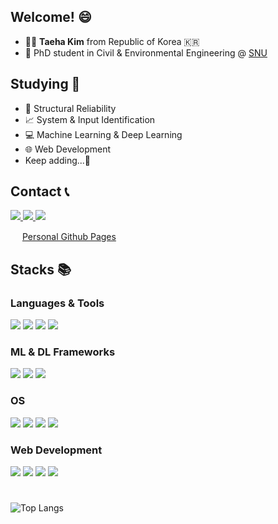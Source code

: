 ## Welcome! 😄
- 💁‍♂️ **Taeha Kim** from Republic of Korea 🇰🇷  
- 🌱 PhD student in Civil & Environmental Engineering @ [SNU](https://www.snu.ac.kr/)

## Studying 📖
- 🏢 Structural Reliability
- 📈 System & Input Identification
- 💻 Machine Learning & Deep Learning
- 🌐 Web Development
- Keep adding...🙂 

## Contact 📞
<a href="https://github.com/comfy-quokka">
    <img src="https://img.shields.io/badge/Github-181717?style=flat-square&logo=github&logoColor=white">
</a>
<a href="mailto:99taeha@gmail.com">
    <img src="https://img.shields.io/badge/Email-red?style=flat-square&logo=gmail&logoColor=222">
</a>
<a href="https://open.kakao.com/o/sWwuRJEg">
    <img src="https://img.shields.io/badge/KakaoTalk-FFCD00?style=flat-square&logo=kakaotalk&logoColor=222">
</a>

[<img src="https://comfy-quokka.github.io/assets/favicon.ico" width="15">](https://comfy-quokka.github.io/)
[Personal Github Pages](https://comfy-quokka.github.io/)

## Stacks 📚
### Languages & Tools
<p>
    <a>
        <img src="https://img.shields.io/badge/Python-3776AB?style=for-the-badge&logo=python&logoColor=white">
    </a>
    <a>
        <img src="https://img.shields.io/badge/Rstudio-75AADB?style=for-the-badge&logo=rstudioide&logoColor=white">  
    </a>
    <a>
        <img src="https://img.shields.io/badge/C++-00599C?style=for-the-badge&logo=cplusplus&logoColor=white">  
    </a>
    <a>
        <img src="https://img.shields.io/badge/Matlab-EF923C?style=for-the-badge&logo=matlab&logoColor=white">
    </a>
</p>

### ML & DL Frameworks
<p>
    <a>
        <img src="https://img.shields.io/badge/PyTorch-EE4C2C?style=for-the-badge&logo=pytorch&logoColor=white">
    </a>
    <a>
        <img src="https://img.shields.io/badge/tensorflow-FF6F00?style=for-the-badge&logo=tensorflow&logoColor=white">
    </a>
    <a>
        <img src="https://img.shields.io/badge/huggingface-ffd21f?style=for-the-badge&logo=huggingface&logoColor=black">
    </a>
</p>

### OS
<p>
    <a>
        <img src="https://img.shields.io/badge/Linux-FCC624?style=for-the-badge&logo=linux&logoColor=black">
    </a>
    <a>
        <img src="https://img.shields.io/badge/Ubuntu-E95420?style=for-the-badge&logo=ubuntu&logoColor=white">
    </a>
    <a>
        <img src="https://img.shields.io/badge/Cent%20OS-262577?style=for-the-badge&logo=centos&logoColor=white">
    </a>
    <a>
        <img src="https://img.shields.io/badge/Windows-0078D6?style=for-the-badge&logo=microsoft&logoColor=white">
    </a>
</p>

### Web Development
<p>
    <a>
        <img src="https://img.shields.io/badge/django-092E20?style=for-the-badge&logo=django&logoColor=white">
    </a>
    <a>
        <img src="https://img.shields.io/badge/bootstarp-7952B3?style=for-the-badge&logo=bootstrap&logoColor=white">
    </a>
    <a>
        <img src="https://img.shields.io/badge/HTML5-F7DF1E?style=for-the-badge&logo=javascript&logoColor=black">
    </a>
    <a>
        <img src="https://img.shields.io/badge/HTML5-E34F26?style=for-the-badge&logo=html5&logoColor=white">
    </a>
</p>

#
![Top Langs](https://github-readme-stats.vercel.app/api/top-langs/?username=comfy-quokka)